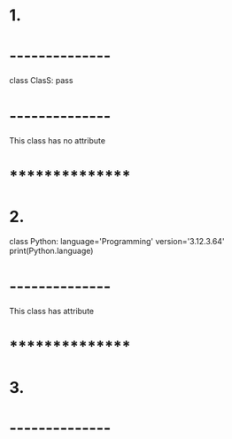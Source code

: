 # 1.
# --------------
 class ClasS:
    pass
# --------------
 This class has no attribute
# **************
# 2.
 class Python:
    language='Programming'
    version='3.12.3.64'
 print(Python.language)
# --------------
 This class has attribute
# **************
# 3.
# --------------
# 
